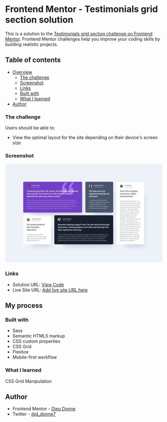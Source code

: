 # Frontend Mentor - Testimonials grid section solution

This is a solution to the [Testimonials grid section challenge on Frontend Mentor](https://www.frontendmentor.io/challenges/testimonials-grid-section-Nnw6J7Un7). Frontend Mentor challenges help you improve your coding skills by building realistic projects. 

## Table of contents

- [Overview](#overview)
  - [The challenge](#the-challenge)
  - [Screenshot](#screenshot)
  - [Links](#links)
  - [Built with](#built-with)
  - [What I learned](#what-i-learned)
- [Author](#author)

### The challenge

Users should be able to:

- View the optimal layout for the site depending on their device's screen size

### Screenshot

![](/design/desktop-design.jpg)



### Links

- Solution URL: [View Code](https://github.com/d-donne/testimonials-grid-section.git)
- Live Site URL: [Add live site URL here](https://your-live-site-url.com)

## My process

### Built with

- Sass
- Semantic HTML5 markup
- CSS custom properties
- CSS Grid
- Flexbox
- Mobile-first workflow


### What I learned

CSS Grid Manipulation

## Author

- Frontend Mentor - [Dieu Donne](https://www.frontendmentor.io/profile/d-donne)
- Twitter - [@d_donne7](https://www.twitter.com/d_donne7)
